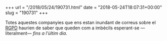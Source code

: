 +++
url = "/2018/05/24/190731.html"
date = "2018-05-24T18:07:31+00:00"
slug = "190731"
+++

Totes aquestes companyies que ens estan inundant de correus sobre el [RGPD](https://ca.wikipedia.org/wiki/Reglament_General_de_Protecció_de_Dades) haurien de saber que queden com a imbècils esperant-se —literalment— *fins a l’últim dia*.
